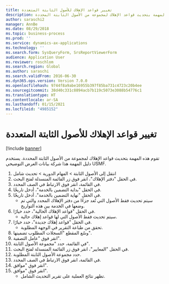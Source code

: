 ```yaml
---
title: تغيير قواعد الإهلاك للأصول الثابتة المتعددة
description: تقوم هذه المهمة بتحديث قواعد الإهلاك لمجموعة من الأصول الثابتة المحددة.
author: saraschi2
manager: AnnBe
ms.date: 08/29/2018
ms.topic: business-process
ms.prod: ''
ms.service: dynamics-ax-applications
ms.technology: ''
ms.search.form: SysQueryForm, SrsReportViewerForm
audience: Application User
ms.reviewer: roschlom
ms.search.region: Global
ms.author: saraschi
ms.search.validFrom: 2016-06-30
ms.dyn365.ops.version: Version 7.0.0
ms.openlocfilehash: 9744f8a9abe16955b397f85ba731c4723c20b4ee
ms.sourcegitcommit: 38d40c331c8894acb7b119c5073e3088b54776c1
ms.translationtype: HT
ms.contentlocale: ar-SA
ms.lasthandoff: 01/15/2021
ms.locfileid: "4985152"
---
```

# <a name="change-depreciation-conventions-for-multiple-fixed-assets"></a>تغيير قواعد الإهلاك للأصول الثابتة المتعددة

[!include [banner](../../includes/banner.md)]

تقوم هذه المهمة بتحديث قواعد الإهلاك لمجموعة من الأصول الثابتة المحددة. يستخدم دليل المهمة هذا شركة بيانات العرض التوضيحي USMF.

1. انتقل إلى الأصول الثابتة > المهام الدورية > تحديث شامل
2. في الحقل "دفتر الإهلاك"، انقر فوق زر القائمة المنسدلة لفتح البحث.
3. في القائمة، انقر فوق الارتباط في الصف المحدد.
4. في الحقل "بداية التضمين بالخدمة‬"، أدخل تاريخًا.
5. في الحقل "نهاية التضمين بالخدمة‬"، أدخل تاريخًا.
    * سيتم تحديث فقط الأصول التي تُعد جزءًا من دفتر الإهلاك المحدد والتي تم وضعها في الخدمة بين هذه التواريخ.  
6. في الحقل "قواعد الإهلاك الحالية‬"، حدد خيارًا.
    * سيتم تحديث فقط الأصول التي لها قواعد إهلاك حالية.  
7. في الحقل "قواعد إهلاك جديدة‬‬"، حدد خيارًا.
    * تحقق من طباعة التقرير في الوجهة المطلوبة.  
8. وسّع المقطع "السجلات المطلوب تضمينها‬".
9. انقر فوق "عامل التصفية".
10. في القائمة، حدد "مجموعة الأصول الثابتة".
11. في الحقل "المعايير"، انقر فوق زر القائمة المنسدلة لفتح البحث.
12. حدد مجموعة الأصول الثابتة المطلوبة.
13. في القائمة، انقر فوق الارتباط في الصف المحدد.
14. انقر فوق "موافق".
15. انقر فوق "موافق".
    *  تظهر نتائج العملية على تقرير التحديث الشامل.     

